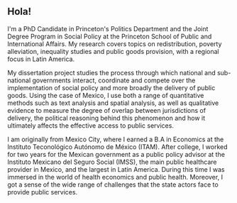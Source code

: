 ## Hola!


I'm a PhD Candidate in Princeton's Politics Department and the Joint Degree Program in Social Policy at the Princeton School of Public and International Affairs.
My research covers topics on redistribution, poverty alleviation, inequality studies and public goods provision, with a regional focus in Latin America.

My dissertation project studies the process through which national and sub-national governments interact, coordinate and compete over the implementation of social policy and  more broadly the delivery of public goods. Using the case of Mexico, I use both a range of quantitative methods such as text analysis and spatial analysis, as well as qualitative evidence to measure the degree of overlap between jurisdictions of delivery, the political reasoning behind this phenomenon and how it ultimately affects the effective access to public services.

I am originally from Mexico City, where I earned a B.A in Economics at the Instituto Teconológico Autónomo de México (ITAM). After college, I worked for two years for the Mexican government as a public policy advisor at the Instituto Mexicano del Seguro Social (IMSS), the main public healthcare provider in Mexico, and the largest in Latin America. During this time I was immersed in the world of health economics and public health. Moreover, I got a sense of the wide range of challenges that the state actors face to provide public services.
